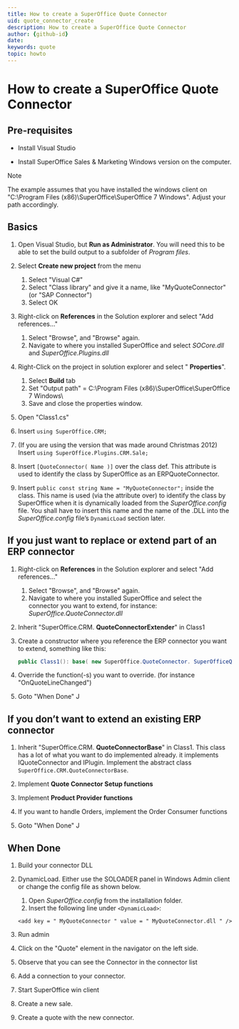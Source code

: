 ```yaml
---
title: How to create a SuperOffice Quote Connector
uid: quote_connector_create
description: How to create a SuperOffice Quote Connector
author: {github-id}
date:
keywords: quote
topic: howto
---
```

# How to create a SuperOffice Quote Connector

## Pre-requisites

* Install Visual Studio

* Install SuperOffice Sales & Marketing Windows version on the computer.

> [!NOTE]
> The example assumes that you have installed the windows client on "C:\Program Files (x86)\SuperOffice\SuperOffice 7 Windows\". Adjust your path accordingly.

## Basics

1. Open Visual Studio, but **Run as Administrator**. You will need this to be able to set the build output to a subfolder of *Program files*.

2. Select **Create new project** from the menu
    1. Select "Visual C#"
    2. Select "Class library" and give it a name, like "MyQuoteConnector" (or "SAP Connector")
    3. Select OK

3. Right-click on **References** in the Solution explorer and select "Add references…"

    1. Select "Browse", and "Browse" again.
    2. Navigate to where you installed SuperOffice and select *SOCore.dll* and *SuperOffice.Plugins.dll*

4. Right-Click on the project in solution explorer and select " **Properties**".

    1. Select **Build** tab
    2. Set "Output path" = C:\Program Files (x86)\SuperOffice\SuperOffice 7 Windows\
    3. Save and close the properties window.

5. Open "Class1.cs"

6. Insert `using SuperOffice.CRM;`

7. (If you are using the version that was made around Christmas 2012) Insert `using SuperOffice.Plugins.CRM.Sale;`

8. Insert `[QuoteConnector( Name )]` over the class def. This attribute is used to identify the class by SuperOffice as an ERPQuoteConnector.

9. Insert `public const string Name = "MyQuoteConnector";` inside the class. This name is used (via the attribute over) to identify the class by SuperOffice when it is dynamically loaded from the *SuperOffice.config* file. You shall have to insert this name and the name of the .DLL into the *SuperOffice.config* file’s `DynamicLoad` section later.

## If you just want to replace or extend part of an ERP connector

1. Right-click on **References** in the Solution explorer and select "Add references…"
    1. Select "Browse", and "Browse" again.
    2. Navigate to where you installed SuperOffice and select the connector you want to extend, for instance: *SuperOffice.QuoteConnector.dll*

2. Inherit "SuperOffice.CRM. **QuoteConnectorExtender**" in Class1

3. Create a constructor where you reference the ERP connector you want to extend, something like this:

    ```csharp
    public Class1(): base( new SuperOffice.QuoteConnector. SuperOfficeQuoteConnector()) { }
    ```

4. Override the function(-s) you want to override. (for instance "OnQuoteLineChanged")

5. Goto "When Done" J

## If you don’t want to extend an existing ERP connector

1. Inherit "SuperOffice.CRM. **QuoteConnectorBase**" in Class1. This class has a lot of what you want to do implemented already. it implements IQuoteConnector and IPlugin.
    Implement the abstract class `SuperOffice.CRM.QuoteConnectorBase`.

2. Implement **Quote Connector Setup functions**

3. Implement **Product Provider functions**

4. If you want to handle Orders, implement the Order Consumer functions

5. Goto "When Done" J

## When Done

1. Build your connector DLL

2. DynamicLoad. Either use the SOLOADER panel in Windows Admin client or change the config file as shown below.

    1. Open *SuperOffice.config* from the installation folder.
    2. Insert the following line under `<DynamicLoad>`:

    `<add key = " MyQuoteConnector " value = " MyQuoteConnector.dll " />`

3. Run admin

4. Click on the "Quote" element in the navigator on the left side.

5. Observe that you can see the Connector in the connector list

6. Add a connection to your connector.

7. Start SuperOffice win client

8. Create a new sale.

9. Create a quote with the new connector.

<!-- Referenced links -->
